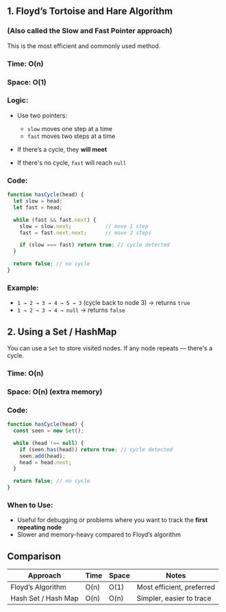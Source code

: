 ## 1. **Floyd’s Tortoise and Hare Algorithm**

### (Also called the **Slow and Fast Pointer** approach)

This is the most efficient and commonly used method.

### Time: O(n)

### Space: O(1)

### Logic:

* Use two pointers:

  * `slow` moves one step at a time
  * `fast` moves two steps at a time
* If there’s a cycle, they **will meet**
* If there's no cycle, `fast` will reach `null`

### Code:

```js
function hasCycle(head) {
  let slow = head;
  let fast = head;

  while (fast && fast.next) {
    slow = slow.next;           // move 1 step
    fast = fast.next.next;      // move 2 steps

    if (slow === fast) return true; // cycle detected
  }

  return false; // no cycle
}
```

### Example:

* `1 → 2 → 3 → 4 → 5 → 3` (cycle back to node 3) → returns `true`
* `1 → 2 → 3 → 4 → null` → returns `false`


## 2. **Using a Set / HashMap**

You can use a `Set` to store visited nodes.
If any node repeats — there's a cycle.

### Time: O(n)

### Space: O(n) (extra memory)

### Code:

```js
function hasCycle(head) {
  const seen = new Set();

  while (head !== null) {
    if (seen.has(head)) return true; // cycle detected
    seen.add(head);
    head = head.next;
  }

  return false; // no cycle
}
```

### When to Use:

* Useful for debugging or problems where you want to track the **first repeating node**
* Slower and memory-heavy compared to Floyd’s algorithm


## Comparison

| Approach            | Time | Space | Notes                     |
| ------------------- | ---- | ----- | ------------------------- |
| Floyd’s Algorithm   | O(n) | O(1)  | Most efficient, preferred |
| Hash Set / Hash Map | O(n) | O(n)  | Simpler, easier to trace  |

